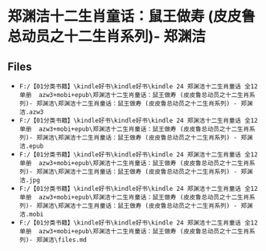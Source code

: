 # 郑渊洁十二生肖童话：鼠王做寿 (皮皮鲁总动员之十二生肖系列)- 郑渊洁

## Files

- `F:/【01分类书籍】\kindle好书\kindle好书\kindle 24 郑渊洁十二生肖童话 全12单册  azw3+mobi+epub\郑渊洁十二生肖童话：鼠王做寿 (皮皮鲁总动员之十二生肖系列)- 郑渊洁\郑渊洁十二生肖童话：鼠王做寿 (皮皮鲁总动员之十二生肖系列) - 郑渊洁.azw3`
- `F:/【01分类书籍】\kindle好书\kindle好书\kindle 24 郑渊洁十二生肖童话 全12单册  azw3+mobi+epub\郑渊洁十二生肖童话：鼠王做寿 (皮皮鲁总动员之十二生肖系列)- 郑渊洁\郑渊洁十二生肖童话：鼠王做寿 (皮皮鲁总动员之十二生肖系列) - 郑渊洁.epub`
- `F:/【01分类书籍】\kindle好书\kindle好书\kindle 24 郑渊洁十二生肖童话 全12单册  azw3+mobi+epub\郑渊洁十二生肖童话：鼠王做寿 (皮皮鲁总动员之十二生肖系列)- 郑渊洁\郑渊洁十二生肖童话：鼠王做寿 (皮皮鲁总动员之十二生肖系列) - 郑渊洁.jpg`
- `F:/【01分类书籍】\kindle好书\kindle好书\kindle 24 郑渊洁十二生肖童话 全12单册  azw3+mobi+epub\郑渊洁十二生肖童话：鼠王做寿 (皮皮鲁总动员之十二生肖系列)- 郑渊洁\郑渊洁十二生肖童话：鼠王做寿 (皮皮鲁总动员之十二生肖系列) - 郑渊洁.mobi`
- `F:/【01分类书籍】\kindle好书\kindle好书\kindle 24 郑渊洁十二生肖童话 全12单册  azw3+mobi+epub\郑渊洁十二生肖童话：鼠王做寿 (皮皮鲁总动员之十二生肖系列)- 郑渊洁\files.md`

